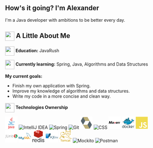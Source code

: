 ## How's it going? I'm Alexander

I'm a Java developer with ambitions to be better every day.

## <img src="https://github.com/user-attachments/assets/33a3ce11-ba23-4396-b125-f8c334848015 " width="30" height="30" style="vertical-align: middle;" /> **A Little About Me**


<img src="https://github.com/user-attachments/assets/59903f05-1d73-48e7-b78e-c3b251c77337 " width="30" height="30" style="vertical-align: middle;" /> **Education:** JavaRush

<img src="https://github.com/user-attachments/assets/09265fef-71da-4e93-9e2d-bb21a3713a97 " width="30" height="30" style="vertical-align: middle" /> **Currently learning:** Spring, Java, Algorithms and Data Structures


**My current goals:**
- Finish my own application with Spring.
- Improve my knowledge of algorithms and data structures.
- Write my code in a more concise and clean way.

<img src="https://github.com/user-attachments/assets/23bf2d90-701c-4fe5-beab-dfac608cafc1" width="30" height="30" style="vertical-align: middle;" /> **Technologies Ownership**


<div align="left">
  <img src="https://github.com/devicons/devicon/blob/master/icons/java/java-original-wordmark.svg " title="Java" alt="Java" width="40" height="40"/>
  <img src="https://github.com/user-attachments/assets/fb884171-cd71-4a41-aa29-a012bc409fbd " title="IntelliJ IDEA" alt="IntelliJ IDEA" width="40" height="40"/>
  <img src="https://github.com/user-attachments/assets/c70c96d8-d1ce-44e4-9f94-674b5f391375 " title="Spring" alt="Spring" width="40" height="40"/>
  <img src="https://github.com/user-attachments/assets/a71476f4-ebab-401f-a55e-c3ccdbecb5f9 " title="Git" alt="Git" width="40" height="40"/>
  <img src="https://github.com/devicons/devicon/blob/master/icons/hibernate/hibernate-original.svg " title="Hibernate" alt="Hibernate" width="40" height="40"/>
  <img src="https://github.com/user-attachments/assets/dcc7c708-f51b-4142-8eda-1c864e3baa32 " title="CSS" alt="CSS" width="40" height="40"/>
  
  <img src="https://raw.githubusercontent.com/devicons/devicon/refs/heads/master/icons/maven/maven-original-wordmark.svg " title="Maven" alt="Maven" width="40" height="40"/>
  <img src="https://raw.githubusercontent.com/devicons/devicon/refs/heads/master/icons/docker/docker-original-wordmark.svg " title="Docker" alt="Docker" width="40" height="40"/>
  
  <img src="https://raw.githubusercontent.com/devicons/devicon/refs/heads/master/icons/javascript/javascript-plain.svg " title="JavaScript" alt="JavaScript" width="40" height="40"/>
  <img src="https://raw.githubusercontent.com/devicons/devicon/refs/heads/master/icons/junit/junit-original-wordmark.svg " title="JUnit" alt="JUnit" width="40" height="40"/>
  <img src="https://raw.githubusercontent.com/devicons/devicon/refs/heads/master/icons/mysql/mysql-original-wordmark.svg " title="MySQL" alt="MySQL" width="40" height="40"/>
  <img src="https://raw.githubusercontent.com/devicons/devicon/refs/heads/master/icons/redis/redis-original-wordmark.svg " title="Redis" alt="Redis" width="40" height="40"/>
  <img src="https://raw.githubusercontent.com/devicons/devicon/refs/heads/master/icons/sqlite/sqlite-original-wordmark.svg " title="SQLite" alt="SQLite" width="40" height="40"/>
  <img src="https://raw.githubusercontent.com/devicons/devicon/refs/heads/master/icons/tomcat/tomcat-line-wordmark.svg " title="Tomcat" alt="Tomcat" width="40" height="40"/>
  <img src=http://i.pinimg.com/736x/49/4e/2e/494e2ef858fa149461fcb71d317a1049.jpg "title="Mockito" alt="Mockito" width="50" height="50"/>
  <img src="https://user-images.githubusercontent.com/25181517/192109061-e138ca71-337c-4019-8d42-4792fdaa7128.png" title="Postman" alt="Postman" width="40" height="40"/>
</div>

